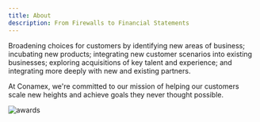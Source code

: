 ```yaml
---
title: About
description: From Firewalls to Financial Statements
---
```


Broadening choices for customers by identifying new areas of business;
incubating new products; integrating new customer scenarios into
existing businesses; exploring acquisitions of key talent and
experience; and integrating more deeply with new and existing partners.

At Conamex, we're committed to our mission of helping our customers
scale new heights and achieve goals they never thought possible.

<!-- The path to this image is relative to the `static/` directory at the root. -->
![awards](/images/awards.gif)
